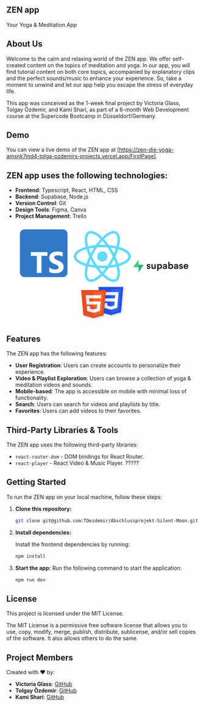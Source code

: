 ## ZEN app
 Your Yoga & Meditation App



## About Us

Welcome to the calm and relaxing world of the ZEN app. We offer self-created content on the topics of meditation and yoga. In our app, you will find tutorial content on both core topics, accompanied by explanatory clips and the perfect sounds/music to enhance your experience. So, take a moment to unwind and let our app help you escape the stress of everyday life.

This app was conceived as the 1-week final project by Victoria Glass, Tolgay Özdemir, and Kami Shari, as part of a 6-month Web Development course at the Supercode Bootcamp in Düsseldorf/Germany.



## Demo

You can view a live demo of the ZEN app at [https://zen-die-yoga-amsnk7md4-tolga-ozdemirs-projects.vercel.app/FirstPage].

## ZEN app uses the following technologies:

- **Frontend**: Typescript, React, HTML, CSS
- **Backend**: Supabase, Node.js 
- **Version Control**: Git
- **Design Tools**: Figma, Canva
- **Project Management**: Trello

<div style="text-align: center;">
    <img src="./public/tech_logos/typescript-logo.jpg" alt="Typescript Logo" width="150" />
    <img src="./public/tech_logos/react-logo.png" alt="React Logo" width="150" />
    <img src="./public/tech_logos/supabase-logo.png" alt="Supabase Logo" width="150" />
    <img src="./public/tech_logos/html-css-logo.png" alt="HTML & CSS Logo" width="150" />
</div>



## Features

The ZEN app has the following features:

- **User Registration**: Users can create accounts to personalize their experience.
- **Video & Playlist Exploration**: Users can browse a collection of yoga & meditation videos and sounds.
- **Mobile-based**: The app is accessible on mobile with minimal loss of functionality.
- **Search**: Users can search for videos and playlists by title.
- **Favorites**: Users can add videos to their favorites.



## Third-Party Libraries & Tools

The ZEN app uses the following third-party libraries:

- `react-router-dom` - DOM bindings for React Router.
- `react-player` - React Video & Music Player. ?????






## Getting Started

To run the ZEN app on your local machine, follow these steps:



1. **Clone this repository:**

   ```bash
   git clone git@github.com:TOezdemir/Abschlussprojekt-Silent-Moon.git
   ```



2. **Install dependencies:**

   Install the frontend dependencies by running:
   ```bash
   npm install
   ```



3. **Start the app:**
   Run the following command to start the application:
   ```bash
   npm run dev
   ```



## License

This project is licensed under the MIT License.

The MIT License is a permissive free software license that allows you to use, copy, modify, merge, publish, distribute, sublicense, and/or sell copies of the software. It also allows others to do the same.



## Project Members

Created with ♥ by:

- **Victoria Glass**: [GitHub](https://github.com/AliceReturns)
- **Tolgay Özdemir**: [GitHub](https://github.com/TOezdemir)
- **Kami Shari**: [GitHub](https://github.com/kami-shari)